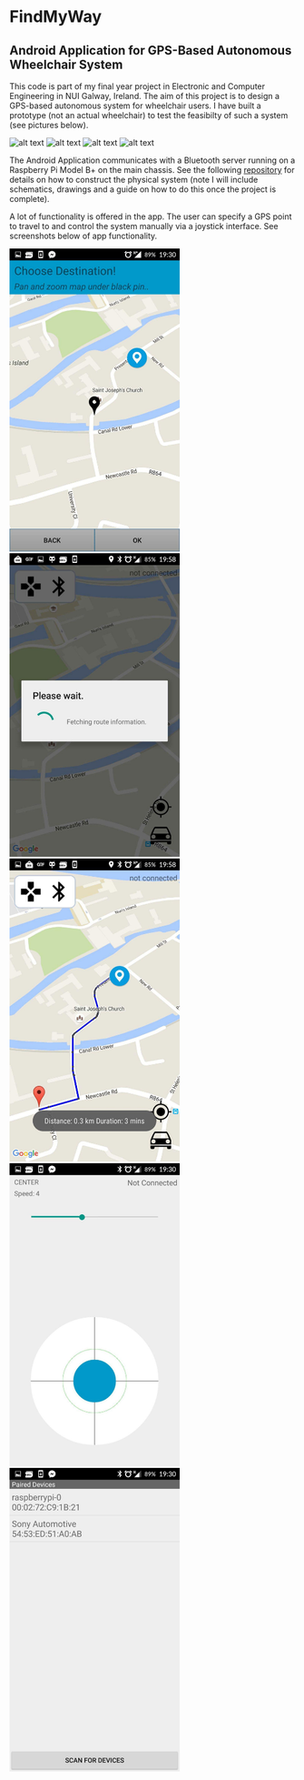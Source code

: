 # FindMyWay
Android Application for GPS-Based Autonomous Wheelchair System
-

This code is part of my final year project in Electronic and Computer Engineering in NUI Galway, Ireland. The aim of this project is to design a GPS-based autonomous system for wheelchair users. I have built a prototype (not an actual wheelchair) to test the feasibilty of such a system (see pictures below).

<img src="https://github.com/jhurl3y/wheelchair_nav/blob/master/pictures/1.jpg" alt="alt text" width="300x">
<img src="https://github.com/jhurl3y/wheelchair_nav/blob/master/pictures/2.jpg" alt="alt text" width="300x">
<img src="https://github.com/jhurl3y/wheelchair_nav/blob/master/pictures/3.jpg" alt="alt text" width="300x">
<img src="https://github.com/jhurl3y/wheelchair_nav/blob/master/pictures/4.jpg" alt="alt text" width="300x">

The Android Application communicates with a Bluetooth server running on a Raspberry Pi Model B+ on the main chassis. See the following [repository](https://github.com/jhurl3y/wheelchair_nav/tree/master) for details on how to construct the physical system (note I will include schematics, drawings and a guide on how to do this once the project is complete). 

A lot of functionality is offered in the app. The user can specify a GPS point to travel to and control the system manually via a joystick interface. See screenshots below of app functionality.

<img src="/screenshots/1.jpg?raw=true" alt="alt text" width="300x">
<img src="/screenshots/2.jpg?raw=true" alt="alt text" width="300x">
<img src="/screenshots/3.jpg?raw=true" alt="alt text" width="300x">
<img src="/screenshots/4.jpg?raw=true" alt="alt text" width="300x">
<img src="/screenshots/5.jpg?raw=true" alt="alt text" width="300x">

